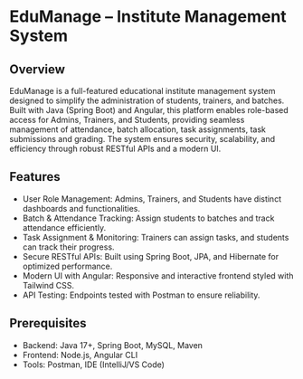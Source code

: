 # EduManage – Institute Management System

## Overview

EduManage is a full-featured educational institute management system designed to simplify the administration of students, trainers, and batches. Built with Java (Spring Boot) and Angular, this platform enables role-based access for Admins, Trainers, and Students, providing seamless management of attendance, batch allocation, task assignments, task submissions and grading. The system ensures security, scalability, and efficiency through robust RESTful APIs and a modern UI.

## Features

- User Role Management: Admins, Trainers, and Students have distinct dashboards and functionalities.
- Batch & Attendance Tracking: Assign students to batches and track attendance efficiently.
- Task Assignment & Monitoring: Trainers can assign tasks, and students can track their progress.
- Secure RESTful APIs: Built using Spring Boot, JPA, and Hibernate for optimized performance.
- Modern UI with Angular: Responsive and interactive frontend styled with Tailwind CSS.
- API Testing: Endpoints tested with Postman to ensure reliability.
  
## Prerequisites
- Backend: Java 17+, Spring Boot, MySQL, Maven
- Frontend: Node.js, Angular CLI
- Tools: Postman, IDE (IntelliJ/VS Code)
